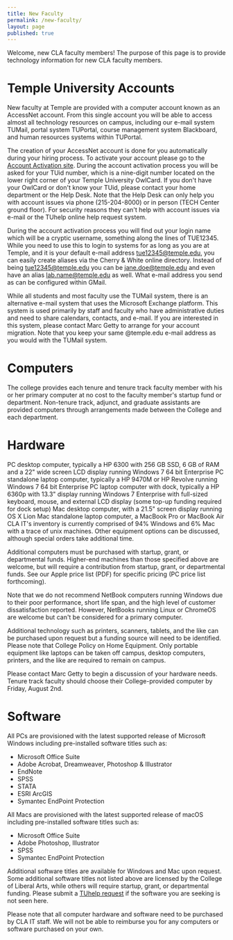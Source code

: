 ```yaml
---
title: New Faculty
permalink: /new-faculty/
layout: page
published: true
---
```


Welcome, new CLA faculty members! The purpose of this page is to provide technology information for new CLA faculty members.

# Temple University Accounts

New faculty at Temple are provided with a computer account known as an AccessNet account. From this single account you will be able to access almost all technology resources on campus, including our e-mail system TUMail, portal system TUPortal, course management system Blackboard, and human resources systems within TUPortal.

The creation of your AccessNet account is done for you automatically during your hiring process. To activate your account please go to the [Account Activation site](https://accounts.temple.edu). During the account activation process you will be asked for your TUid number, which is a nine-digit number located on the lower right corner of your Temple University OwlCard. If you don't have your OwlCard or don't know your TUid, please contact your home department or the Help Desk. Note that the Help Desk can only help you with account issues via phone (215-204-8000) or in person (TECH Center ground floor). For security reasons they can't help with account issues via e-mail or the TUhelp online help request system.

During the account activation process you will find out your login name which will be a cryptic username, something along the lines of TUE12345. While you need to use this to login to systems for as long as you are at Temple, and it is your default e-mail address tue12345@temple.edu, you can easily create aliases via the Cherry & White online directory. Instead of being tue12345@temple.edu you can be jane.doe@temple.edu and even have an alias lab.name@temple.edu as well. What e-mail address you send as can be configured within GMail.

While all students and most faculty use the TUMail system, there is an alternative e-mail system that uses the Microsoft Exchange platform. This system is used primarily by staff and faculty who have administrative duties and need to share calendars, contacts, and e-mail. If you are interested in this system, please contact Marc Getty to arrange for your account migration. Note that you keep your same @temple.edu e-mail address as you would with the TUMail system.

# Computers

The college provides each tenure and tenure track faculty member with his or her primary computer at no cost to the faculty member's startup fund or department. Non-tenure track, adjunct, and graduate assistants are provided computers through arrangements made between the College and each department.

# Hardware

PC desktop computer, typically a HP 6300 with 256 GB SSD, 6 GB of RAM and a 22" wide screen LCD display running Windows 7 64 bit Enterprise
PC standalone laptop computer, typically a HP 9470M or HP Revolve running Windows 7 64 bit Enterprise
PC laptop computer with dock, typically a HP 6360p with 13.3" display running Windows 7 Enterprise with full-sized keyboard, mouse, and external LCD display (some top-up funding required for dock setup)
Mac desktop computer, with a 21.5" screen display running OS X Lion
Mac standalone laptop computer, a MacBook Pro or MacBook Air
CLA IT's inventory is currently comprised of 94% Windows and 6% Mac with a trace of unix machines. Other equipment options can be discussed, although special orders take additional time.

Additional computers must be purchased with startup, grant, or departmental funds. Higher-end machines than those specified above are welcome, but will require a contribution from startup, grant, or departmental funds. See our Apple price list (PDF) for specific pricing (PC price list forthcoming).

Note that we do not recommend NetBook computers running Windows due to their poor performance, short life span, and the high level of customer dissatisfaction reported. However, NetBooks running Linux or ChromeOS are welcome but can't be considered for a primary computer.

Additional technology such as printers, scanners, tablets, and the like can be purchased upon request but a funding source will need to be identified. Please note that College Policy on Home Equipment. Only portable equipment like laptops can be taken off campus, desktop computers, printers, and the like are required to remain on campus.

Please contact Marc Getty to begin a discussion of your hardware needs. Tenure track faculty should choose their College-provided computer by Friday, August 2nd.

# Software

All PCs are provisioned with the latest supported release of Microsoft Windows including pre-installed software titles such as:

- Microsoft Office Suite
- Adobe Acrobat, Dreamweaver, Photoshop & Illustrator
- EndNote
- SPSS
- STATA
- ESRI ArcGIS
- Symantec EndPoint Protection

All Macs are provisioned with the latest supported release of macOS including pre-installed software titles such as:

- Microsoft Office Suite
- Adobe Photoshop, Illustrator
- SPSS
- Symantec EndPoint Protection

Additional software titles are available for Windows and Mac upon request. Some additional software titles not listed above are licensed by the College of Liberal Arts, while others will require startup, grant, or departmental funding. Please submit a [TUhelp request](https://tuhelp.temple.edu) if the software you are seeking is not seen here.

Please note that all computer hardware and software need to be purchased by CLA IT staff. We will not be able to reimburse you for any computers or software purchased on your own.